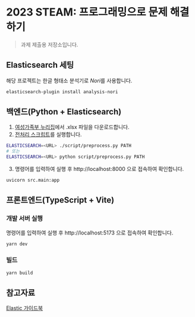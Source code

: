 # 2023 STEAM: 프로그래밍으로 문제 해결하기
> 과제 제출용 저장소입니다.

## Elasticsearch 세팅
해당 프로젝트는 한글 형태소 분석기로 *Nori*를 사용합니다.
```bash
elasticsearch-plugin install analysis-nori
```

## 백엔드(Python + Elasticsearch)

1. [여성가족부 누리집](http://www.mogef.go.kr/mp/pcd/mp_pcd_s001d.do?mid=plc502&bbtSn=704821)에서 .xlsx 파일을 다운로드합니다.
2. [전처리 스크립트](script/preprocess.py)를 실행합니다.

```bash
ELASTICSEARCH=<URL> ./script/preprocess.py PATH
# 또는
ELASTICSEARCH=<URL> python script/preprocess.py PATH
```

3. 명령어를 입력하여 실행 후 http://localhost:8000 으로 접속하여 확인합니다.

```bash
uvicorn src.main:app
```

## 프론트엔드(TypeScript + Vite)

### 개발 서버 실행

명령어를 입력하여 실행 후 http://localhost:5173 으로 접속하여 확인합니다.

```bash
yarn dev
```

### 빌드
```bash
yarn build
```

## 참고자료
[Elastic 가이드북](https://esbook.kimjmin.net/)